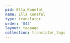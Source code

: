 ```yaml
---
pid: Ella_Konefal
name: Ella Konefal
type: translator
order: '043'
layout: tagpage
collection: translator_tags
---
```

